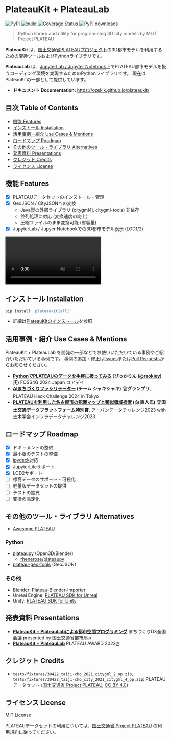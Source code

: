 # PlateauKit + PlateauLab

[![PyPI](https://img.shields.io/pypi/v/plateaukit.svg)](https://pypi.org/project/plateaukit/)
[![build](https://github.com/ozekik/plateaukit/actions/workflows/ci.yaml/badge.svg)](https://github.com/ozekik/plateaukit/actions/workflows/ci.yaml)
[![Coverage Status](https://codecov.io/gh/ozekik/plateaukit/branch/master/graph/badge.svg)](https://codecov.io/gh/ozekik/plateaukit)
[![PyPI downloads](https://img.shields.io/pypi/dm/plateaukit.svg)](https://pypistats.org/packages/plateaukit)

> Python library and utility for programming 3D city models by MLIT Project PLATEAU

**PlateauKit** は、<a href="https://www.mlit.go.jp/plateau/" target="_blank">国土交通省PLATEAUプロジェクト</a>の3D都市モデルを利用するための変換ツールおよびPythonライブラリです。

**PlateauLab** は、<a href="https://jupyter.org" target="_blank">JupyterLab / Jupyter Notebook</a>上でPLATEAU都市モデルを扱うコーディング環境を実現するためのPythonライブラリです。 現在はPlateauKitの一部として提供しています。

- **ドキュメント Documentation:** <https://ozekik.github.io/plateaukit/>
<!-- - **ブラウザで試す (試験版) Try in Your Browser (Experimental):** <https://ozekik.github.io/plateaukit/jupyterlite/notebooks/?path=demo.ipynb> -->

## 目次 Table of Contents

- [機能 Features](#機能-features)
- [インストール Installation](#インストール-installation)
- [活用事例・紹介 Use Cases & Mentions](#活用事例紹介-use-cases--mentions)
- [ロードマップ Roadmap](#ロードマップ-roadmap)
- [その他のツール・ライブラリ Alternatives](#その他のツールライブラリ-alternatives)
- [発表資料 Presentations](#発表資料-presentations)
- [クレジット Credits](#クレジット-credits)
- [ライセンス License](#ライセンス-license)

## 機能 Features

- [x] PLATEAUデータセットのインストール・管理
- [x] GeoJSON / CityJSONへの変換
    - Java製の外部ライブラリ (citygml4j, citygml-tools) 非依存
    - 並列処理に対応 (変換速度の向上)
    - 圧縮ファイルのまま変換可能 (省容量)
- [x] JupyterLab / Jupyer Notebookでの3D都市モデル表示 (LOD1/2)

<div><video controls src="https://github.com/ozekik/plateaukit/assets/32771324/ea02df34-82f9-462a-b2e7-3f71dd3201ea" muted="false"></video></div>

## インストール Installation

```sh
pip install 'plateaukit[all]'
```

- 詳細は[PlateauKitのインストール](https://ozekik.github.io/plateaukit/install/)を参照

## 活用事例・紹介 Use Cases & Mentions

PlateauKit + PlateauLab を開発の一部などでお使いいただいている事例やご紹介いただいている事例です。
事例の追加・修正は[Issues](https://github.com/ozekik/plateaukit/issues)または[Pull Requests](https://github.com/ozekik/plateaukit/pulls)からお知らせください。

- **[PythonでPLATEAUのデータを手軽に扱ってみる](https://www.youtube.com/live/7KTauy4Xr0U?si=ZNb_3MstIJGejJ1K&t=22245) (ぴっかりん ([@raokiey](https://github.com/raokiey)) 氏)** FOSS4G 2024 Japan コアデイ
- **[AIまちづくりファシリテーター](https://protopedia.net/prototype/6072) (チーム シャキシャキ)** 🏆**グランプリ**, PLATEAU Hack Challenge 2024 in Tokyo
- **[PLATEAUを利用した名古屋市の犯罪マップと類似領域検索](https://www.mlit-data.jp/#/ShowcaseDetail?id=Showcase18) (向 直人氏)** 🏆**国土交通データプラットフォーム特別賞**, アーバンデータチャレンジ2023 with 土木学会インフラデータチャレンジ2023

## ロードマップ Roadmap

- [x] ドキュメントの整備
- [x] 最小限のテストの整備
- [x] [ipydeck](https://github.com/ozekik/ipydeck)対応
- [x] JupyterLiteサポート
- [x] LOD2サポート
- [ ] 標高データのサポート・可視化
- [ ] 軽量版データセットの提供
- [ ] テストの拡充
- [ ] 変換の高速化

## その他のツール・ライブラリ Alternatives

- [Awesome PLATEAU](https://japan-opendata.github.io/awesome-plateau/)

### Python

- [plateaupy](https://github.com/AcculusSasao/plateaupy) (Open3D/Blender)
  - [rhenerose/plateaupy](https://github.com/rhenerose/plateaupy)
- [plateau-geo-tools](https://github.com/raokiey/plateau-geo-tools) (GeoJSON)

### その他

- Blender: [Plateau-Blender-Importer](https://github.com/nneri-hin/Plateau-Blender-Importer)
- Unreal Engine: [PLATEAU SDK for Unreal](https://github.com/Project-PLATEAU/PLATEAU-SDK-for-Unreal)
- Unity: [PLATEAU SDK for Unity](https://github.com/Project-PLATEAU/PLATEAU-SDK-for-Unity)

## 発表資料 Presentations

- **[PlateauKit + PlateauLabによる都市空間プログラミング](https://www.mlit.go.jp/plateau/file/events/doc/20240528_dxkaigi_Ozeki-shi.pdf)** まちづくりDX全国会議 presented by 国土交通省都市局[↗](https://www.mlit.go.jp/plateau/journal/j061/)
- **[PlateauKit + PlateauLab](https://speakerdeck.com/toshiseisaku/no-dot-4-plateaukit-plus-plateaulab)** PLATEAU AWARD 2023[↗](https://www.mlit.go.jp/plateau-next/2023/award/)

## クレジット Credits

- `tests/fixtures/30422_taiji-cho_2021_citygml_2_op.zip`, `tests/fixtures/30422_taiji-cho_city_2021_citygml_4_op.zip`: PLATEAUデータセット ([国土交通省 Project PLATEAU](https://www.mlit.go.jp/plateau/site-policy/), [CC BY 4.0](https://creativecommons.org/licenses/by/4.0/deed.ja))

## ライセンス License

MIT License

PLATEAUデータセットの利用については、[国土交通省 Project PLATEAU](https://www.mlit.go.jp/plateau/site-policy/) の利用規約に従ってください。
